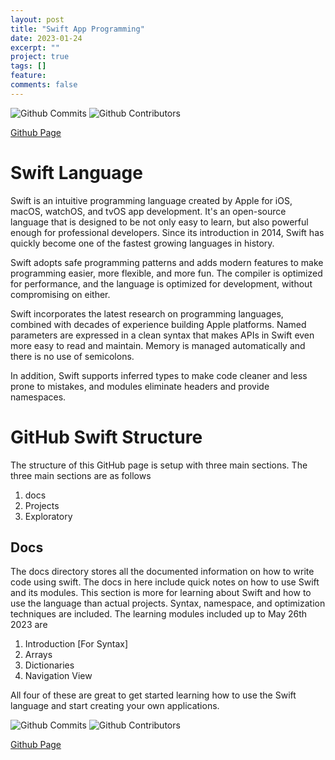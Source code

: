 ```yaml
---
layout: post
title: "Swift App Programming"
date: 2023-01-24
excerpt: ""
project: true
tags: []
feature: 
comments: false
---
```


![Github Commits](https://img.shields.io/github/last-commit/Markay12/SwiftProgramming-Introduction?color=orange&label=Last%20Commit&style=plastic)
![Github Contributors](https://img.shields.io/github/contributors/Markay12/SwiftProgramming-Introduction?label=Contributors)

[Github Page](github.com/Markay12/SwiftProgramming-Introduction)


# Swift Language

Swift is an intuitive programming language created by Apple for iOS, macOS, watchOS, and tvOS app development. It's an open-source language that is designed to be not only easy to learn, but also powerful enough for professional developers. Since its introduction in 2014, Swift has quickly become one of the fastest growing languages in history.

Swift adopts safe programming patterns and adds modern features to make programming easier, more flexible, and more fun. The compiler is optimized for performance, and the language is optimized for development, without compromising on either.

Swift incorporates the latest research on programming languages, combined with decades of experience building Apple platforms. Named parameters are expressed in a clean syntax that makes APIs in Swift even more easy to read and maintain. Memory is managed automatically and there is no use of semicolons.

In addition, Swift supports inferred types to make code cleaner and less prone to mistakes, and modules eliminate headers and provide namespaces.


# GitHub Swift Structure

The structure of this GitHub page is setup with three main sections. The three main sections are as follows

1. docs
2. Projects 
3. Exploratory

## Docs

The docs directory stores all the documented information on how to write code using swift. The docs in here include quick notes on how to use Swift and its modules. This section is more for learning about Swift and how to use the language than actual projects. Syntax, namespace, and optimization techniques are included. The learning modules included up to May 26th 2023 are

1. Introduction [For Syntax]
2. Arrays
3. Dictionaries
4. Navigation View

All four of these are great to get started learning how to use the Swift language and start creating your own applications.




![Github Commits](https://img.shields.io/github/last-commit/Markay12/SwiftProgramming-Introduction?color=orange&label=Last%20Commit&style=plastic)
![Github Contributors](https://img.shields.io/github/contributors/Markay12/SwiftProgramming-Introduction?label=Contributors)

[Github Page](github.com/Markay12/SwiftProgramming-Introduction)
